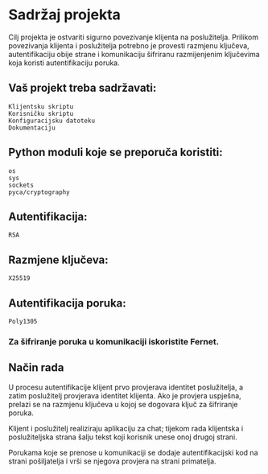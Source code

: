# Sadržaj projekta
Cilj projekta je ostvariti sigurno povezivanje klijenta na poslužitelja. Prilikom povezivanja klijenta i poslužitelja potrebno je provesti razmjenu ključeva, autentifikaciju obije strane i komunikaciju šifriranu razmijenjenim ključevima koja koristi autentifikaciju poruka.

## Vaš projekt treba sadržavati:
```
Klijentsku skriptu
Korisničku skriptu
Konfiguracijsku datoteku
Dokumentaciju
```
## Python moduli koje se preporuča koristiti:
```
os
sys
sockets
pyca/cryptography
```
## Autentifikacija:
```
RSA
```
## Razmjene ključeva:
```
X25519
```
## Autentifikacija poruka:
```
Poly1305
```
### Za šifriranje poruka u komunikaciji iskoristite **Fernet**.

## Način rada
U procesu autentifikacije klijent prvo provjerava identitet poslužitelja, a zatim poslužitelj provjerava identitet klijenta. Ako je provjera uspješna, prelazi se na razmjenu ključeva u kojoj se dogovara ključ za šifriranje poruka.

Klijent i poslužitelj realiziraju aplikaciju za chat; tijekom rada klijentska i poslužiteljska strana šalju tekst koji korisnik unese onoj drugoj strani.

Porukama koje se prenose u komunikaciji se dodaje autentifikacijski kod na strani pošiljatelja i vrši se njegova provjera na strani primatelja.